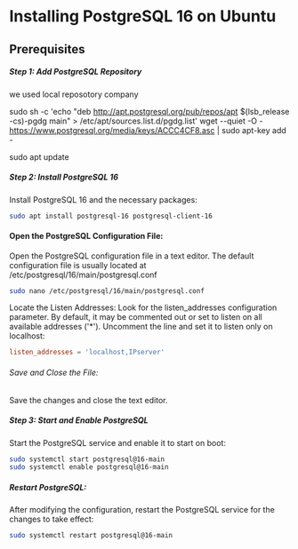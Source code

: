 # Installing PostgreSQL 16 on Ubuntu

## Prerequisites

##### Step 1: Add PostgreSQL Repository 
 we used local reposotory company 


 sudo sh -c 'echo "deb http://apt.postgresql.org/pub/repos/apt $(lsb_release -cs)-pgdg main" > /etc/apt/sources.list.d/pgdg.list'
wget --quiet -O - https://www.postgresql.org/media/keys/ACCC4CF8.asc | sudo apt-key add -

sudo apt update

##### Step 2: Install PostgreSQL 16
Install PostgreSQL 16 and the necessary packages:

```bash
sudo apt install postgresql-16 postgresql-client-16  
```
####     Open the PostgreSQL Configuration File:
Open the PostgreSQL configuration file in a text editor. The default configuration file is usually located at /etc/postgresql/16/main/postgresql.conf

```bash
sudo nano /etc/postgresql/16/main/postgresql.conf
``````
Locate the Listen Addresses:
Look for the listen_addresses configuration parameter. By default, it may be commented out or set to listen on all available addresses ('*'). Uncomment the line and set it to listen only on localhost:
```conf
listen_addresses = 'localhost,IPserver'
````
###### Save and Close the File:
Save the changes and close the text editor.
 #####   Step 3: Start and Enable PostgreSQL
Start the PostgreSQL service and enable it to start on boot:
```bash
sudo systemctl start postgresql@16-main
sudo systemctl enable postgresql@16-main
```
##### Restart PostgreSQL:

After modifying the configuration, restart the PostgreSQL service for the changes to take effect:
```bash
sudo systemctl restart postgresql@16-main
```

